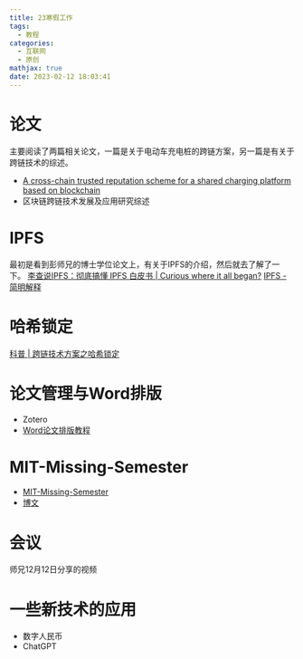 ```yaml
---
title: 23寒假工作
tags:
  - 教程
categories:
  - 互联网
  - 原创
mathjax: true
date: 2023-02-12 18:03:41
---
```


# 论文
主要阅读了两篇相关论文，一篇是关于电动车充电桩的跨链方案，另一篇是有关于跨链技术的综述。
 - [A cross-chain trusted reputation scheme for a shared charging platform based on blockchain](/2022/论文阅读之基于区块链的共享计费平台的跨链可信声誉方案/)
 - 区块链跨链技术发展及应用研究综述

# IPFS
最初是看到彭师兄的博士学位论文上，有关于IPFS的介绍，然后就去了解了一下。
[李查说IPFS：彻底搞懂 IPFS 白皮书 | Curious where it all began?](https://www.youtube.com/watch?v=cIJVg19RSsQ&t=109s&ab_channel=%E6%9D%8E%E6%9F%A5%E8%AF%B4)
[IPFS - 简明解释](https://www.youtube.com/watch?v=5Uj6uR3fp-U&t=269s&ab_channel=SimplyExplained)

# 哈希锁定
[科普 | 跨链技术方案之哈希锁定](https://picture.iczhiku.com/weixin/message1630568024128.html)

# 论文管理与Word排版
 - Zotero
 - [Word论文排版教程](https://www.bilibili.com/video/BV1YQ4y1M73G/?p=1&vd_source=a4d76d1247665a7e7bec15d15fd12349)

# MIT-Missing-Semester
 - [MIT-Missing-Semester](https://missing-semester-cn.github.io/)
 - [博文](/2022/MIT-Missing-Semester/)

# 会议
师兄12月12日分享的视频

# 一些新技术的应用
 - 数字人民币
 - ChatGPT